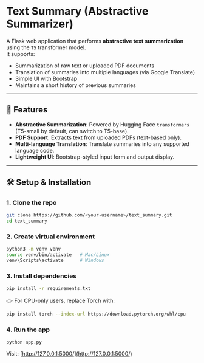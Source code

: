 # Text Summary (Abstractive Summarizer)

A Flask web application that performs **abstractive text summarization** using the `T5` transformer model.  
It supports:
- Summarization of raw text or uploaded PDF documents
- Translation of summaries into multiple languages (via Google Translate)
- Simple UI with Bootstrap
- Maintains a short history of previous summaries

---

## 🚀 Features
- **Abstractive Summarization**: Powered by Hugging Face `transformers` (T5-small by default, can switch to T5-base).
- **PDF Support**: Extracts text from uploaded PDFs (text-based only).
- **Multi-language Translation**: Translate summaries into any supported language code.
- **Lightweight UI**: Bootstrap-styled input form and output display.


---

## 🛠️ Setup & Installation

### 1. Clone the repo
```bash
git clone https://github.com/<your-username>/text_summary.git
cd text_summary
````

### 2. Create virtual environment

```bash
python3 -m venv venv
source venv/bin/activate   # Mac/Linux
venv\Scripts\activate      # Windows
```

### 3. Install dependencies

```bash
pip install -r requirements.txt
```

👉 For CPU-only users, replace Torch with:

```bash
pip install torch --index-url https://download.pytorch.org/whl/cpu
```

### 4. Run the app

```bash
python app.py
```

Visit: [http://127.0.0.1:5000/](http://127.0.0.1:5000/)

